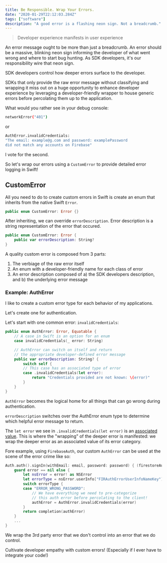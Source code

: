 ```yaml
---
title: Be Responsible. Wrap Your Errors.
date: "2020-01-29T22:12:03.284Z"
tags: ["software"]
description: "A good error is a flashing neon sign. Not a breadcrumb."
---
```


<blockquote>Developer experience manifests in user experience</blockquote>

An error message ought to be more than just a breadcrumb. An error should be a massive, blinking neon sign informing the developer of what went wrong and where to start bug hunting. As SDK developers, it's our responsibility wire that neon sign.

SDK developers control how deeper errors surface to the developer.

SDKs that only provide the raw error message without classifying and wrapping it miss out on a huge opportunity to enhance developer experience by leveraging a developer-friendly wrapper to house generic errors before percolating them up to the application.

What would you rather see in your debug console:

<div class="impl">

```bash
networkError("401")
```

</div>

or

<div class="impl">

```bash
AuthError.invalidCredentials:
"The email: example@g.com and password: examplePassword
did not match any accounts on Firebase"
```

</div>

I vote for the second.

So let's wrap our errors using a `CustomError` to provide detailed error logging in Swift!

<h2>CustomError</h2>

All you need to do to create custom errors in Swift is create an enum that inherits from the native Swift `Error`.

<div class="impl">

```swift
public enum CustomError: Error {}
```

</div>

After inheriting, we can override `errorDescription`. Error description is a string representation of the error that occured.

<div class="impl">

```swift
public enum CustomError: Error {
    public var errorDescription: String?
}
```

</div>

A quality custom error is composed from 3 parts:

1. The verbiage of the raw error itself
2. An enum with a developer-friendly name for each class of error
3. An error description composed of a) the SDK developers description, and b) the underlying error message

<h3>Example: AuthError</h3>

I like to create a custom error type for each behavior of my applications.

Let's create one for authentication.

Let's start with one common error: `invalidCredentials`:

<div class="impl">

```swift
public enum AuthError: Error, Equatable {
    // A case in Swift is an option for an enum
    case invalidCredentials(_ error: String)

    // AuthError can switch on itself and return
    // the appropriate developer-defined error message
    public var errorDescription: String? {
        switch self {
        // This case has an associated type of error
        case .invalidCredentials(let error):
            return "Credentials provided are not known: \(error)"
        }
    }
}
```

</div>

`AuthError` becomes the logical home for all things that can go wrong during authentication.

`errorDescription` switches over the AuthError enum type to determine which helpful error message to return.

The `let error` we see in `.invalidCredentials(let error)` is an [associated value](https://docs.swift.org/swift-book/LanguageGuide/Enumerations.html). This is where the "wrapping" of the deeper error is manifested: we wrap the deeper error as an associated value of its error category.

Fore example, using `FirebaseAuth`, our custom `AuthError` can be used at the scene of the error crime like so:

<div class="impl">

```swift
Auth.auth().signIn(withEmail: email, password: password) { (firestoreAuthResult, error) in
    guard error == nil else {
        let nsError = error! as NSError
        let errorType = nsError.userInfo["FIRAuthErrorUserInfoNameKey"] as? String
        switch errorType {
        case "ERROR_WRONG_PASSWORD":
            // We have everything we need to pre-categorize
            // this auth error before percolating to the client!
            authError = AuthError.invalidCredentials(error)
        }
        return completion(authError)
    }
    ...
}
```

</div>

We wrap the 3rd party error that we don't control into an error that we do control.

Cultivate developer empathy with custom errors! (Especially if I ever have to integrate your code!)
